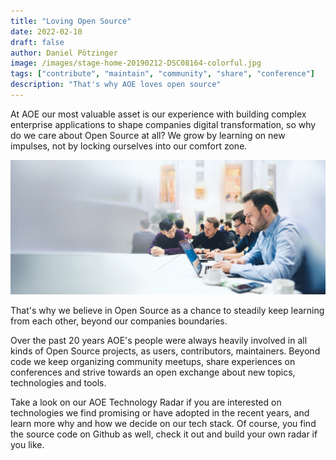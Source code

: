 ```yaml
---
title: "Loving Open Source"
date: 2022-02-10
draft: false
author: Daniel Pötzinger
image: /images/stage-home-20190212-DSC08164-colorful.jpg
tags: ["contribute", "maintain", "community", "share", "conference"]
description: "That's why AOE loves open source"
---
```


At AOE our most valuable asset is our experience with building complex enterprise applications to shape companies digital transformation, so why do we care about Open Source at all?
We grow by learning on new impulses, not by locking ourselves into our comfort zone.

<!--more-->

![Working as a Team](/images/stage-home-20190212-DSC08164-colorful.jpg)

That's why we believe in Open Source as a chance to steadily keep learning from each other, beyond our companies boundaries.

Over the past 20 years AOE's people were always heavily involved in all kinds of Open Source projects, as users, contributors, maintainers. Beyond code we keep organizing community meetups, share experiences on conferences and strive towards an open exchange about new topics, technologies and tools.

Take a look on our AOE Technology Radar if you are interested on technologies we find promising or have adopted in the recent years, and learn more why and how we decide on our tech stack. Of course, you find the source code on Github as well, check it out and build your own radar if you like.
